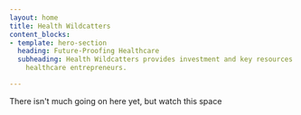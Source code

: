 ```yaml
---
layout: home
title: Health Wildcatters
content_blocks:
- template: hero-section
  heading: Future-Proofing Healthcare
  subheading: Health Wildcatters provides investment and key resources to support
    healthcare entrepreneurs.

---
```

There isn't much going on here yet, but watch this space